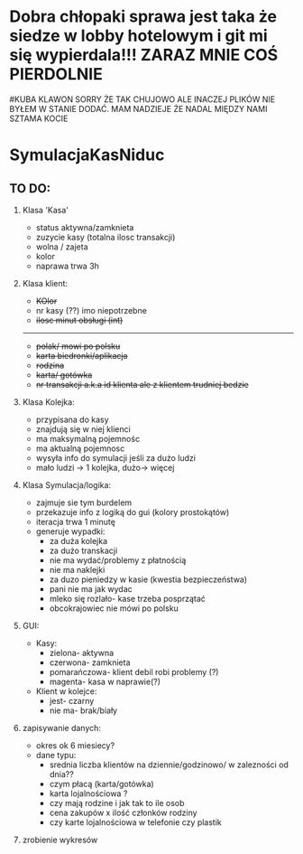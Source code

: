 # Dobra chłopaki sprawa jest taka że siedze w lobby hotelowym i git mi się wypierdala!!! ZARAZ MNIE COŚ PIERDOLNIE
#KUBA KLAWON SORRY ŻE TAK CHUJOWO ALE INACZEJ PLIKÓW NIE BYŁEM W STANIE DODAĆ. MAM NADZIEJE ŻE NADAL MIĘDZY NAMI SZTAMA KOCIE


# SymulacjaKasNiduc

## TO DO:

1. Klasa 'Kasa'  
    - status aktywna/zamknieta  
    - zuzycie kasy (totalna ilosc transakcji)
    - wolna / zajeta
    - kolor  
    - naprawa trwa 3h  
1. Klasa klient:  
    - ~~KOlor~~  
    - nr kasy (??) imo niepotrzebne   
    - ~~ilosc minut obsługi (int)~~  
    
    --------
    - ~~polak/ mowi po polsku~~
    - ~~karta biedronki/aplikacja~~
    - ~~rodzina~~  
    - ~~karta/ gotówka~~  
    - ~~nr transakcji a.k.a id klienta ale z klientem trudniej bedzie~~   
1. Klasa Kolejka:  
    - przypisana do kasy
    - znajdują się w niej klienci
    - ma maksymalną pojemnośc 
    - ma aktualną pojemnosc  
    - wysyła info do symulacji jeśli za dużo ludzi  
    - mało ludzi -> 1 kolejka, dużo-> więcej 
1. Klasa Symulacja/logika:  
    - zajmuje sie tym burdelem  
    - przekazuje info z logiką do gui (kolory prostokątów)
    - iteracja trwa 1 minutę  
    - generuje wypadki:  
        - za duża kolejka  
        - za dużo transkacji
        - nie ma wydać/problemy z płatnością  
        - nie ma naklejki  
        - za duzo pieniedzy w kasie (kwestia bezpieczeństwa)  
        - pani nie ma jak wydac  
        - mleko się rozlało- kase trzeba posprzątać  
        - obcokrajowiec nie mówi po polsku  

1. GUI:  
    - Kasy:  
        - zielona- aktywna
        - czerwona- zamknieta
        - pomarańczowa- klient debil robi problemy (?)
        - magenta- kasa w naprawie(?)
    - Klient w kolejce:  
        - jest- czarny
        - nie ma- brak/biały 
1. zapisywanie danych:  
    - okres ok 6 miesiecy?  
    - dane typu:
        - srednia liczba klientów na dziennie/godzinowo/ w zalezności od dnia??
        - czym płacą (karta/gotówka)  
        - karta lojalnościowa ?  
        - czy mają rodzine i jak tak to ile osob  
        - cena zakupów x ilość członków rodziny  
        - czy karte lojalnościowa w telefonie czy plastik  
1. zrobienie wykresów



